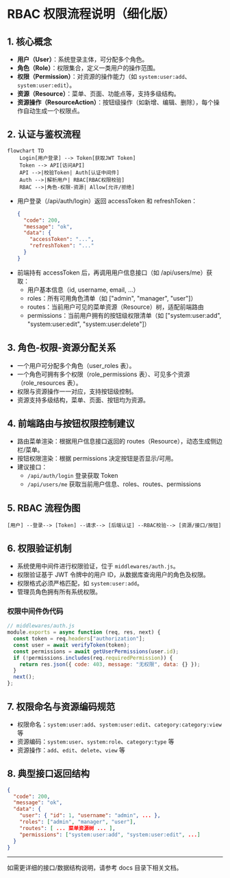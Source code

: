# RBAC 权限流程说明（细化版）

## 1. 核心概念

- **用户（User）**：系统登录主体，可分配多个角色。
- **角色（Role）**：权限集合，定义一类用户的操作范围。
- **权限（Permission）**：对资源的操作能力（如 `system:user:add`、`system:user:edit`）。
- **资源（Resource）**：菜单、页面、功能点等，支持多级结构。
- **资源操作（ResourceAction）**：按钮级操作（如新增、编辑、删除），每个操作自动生成一个权限点。

## 2. 认证与鉴权流程

```mermaid
flowchart TD
    Login[用户登录] --> Token[获取JWT Token]
    Token --> API[访问API]
    API -->|校验Token| Auth[认证中间件]
    Auth -->|解析用户| RBAC[RBAC权限校验]
    RBAC -->|角色-权限-资源| Allow[允许/拒绝]
```

- 用户登录（/api/auth/login）返回 accessToken 和 refreshToken：
  ```json
  {
    "code": 200,
    "message": "ok",
    "data": {
      "accessToken": "...",
      "refreshToken": "..."
    }
  }
  ```
- 前端持有 accessToken 后，再调用用户信息接口（如 /api/users/me）获取：
  - 用户基本信息（id, username, email, ...）
  - roles：所有可用角色清单（如 ["admin", "manager", "user"]）
  - routes：当前用户可见的菜单资源（Resource）树，适配前端路由
  - permissions：当前用户拥有的按钮级权限清单（如 ["system:user:add", "system:user:edit", "system:user:delete"]）

## 3. 角色-权限-资源分配关系

- 一个用户可分配多个角色（user_roles 表）。
- 一个角色可拥有多个权限（role_permissions 表）、可见多个资源（role_resources 表）。
- 权限与资源操作一一对应，支持按钮级控制。
- 资源支持多级结构，菜单、页面、按钮均为资源。

## 4. 前端路由与按钮权限控制建议

- 路由菜单渲染：根据用户信息接口返回的 routes（Resource），动态生成侧边栏/菜单。
- 按钮权限渲染：根据 permissions 决定按钮是否显示/可用。
- 建议接口：
  - `/api/auth/login` 登录获取 Token
  - `/api/users/me` 获取当前用户信息、roles、routes、permissions

## 5. RBAC 流程伪图

```text
[用户] --登录--> [Token] --请求--> [后端认证] --RBAC校验--> [资源/接口/按钮]
```

## 6. 权限验证机制

- 系统使用中间件进行权限验证，位于 `middlewares/auth.js`。
- 权限验证基于 JWT 令牌中的用户 ID，从数据库查询用户的角色及权限。
- 权限格式必须严格匹配，如 `system:user:add`。
- 管理员角色拥有所有系统权限。

### 权限中间件伪代码

```js
// middlewares/auth.js
module.exports = async function (req, res, next) {
  const token = req.headers["authorization"];
  const user = await verifyToken(token);
  const permissions = await getUserPermissions(user.id);
  if (!permissions.includes(req.requiredPermission)) {
    return res.json({ code: 403, message: "无权限", data: {} });
  }
  next();
};
```

## 7. 权限命名与资源编码规范

- 权限命名：`system:user:add`、`system:user:edit`、`category:category:view` 等
- 资源编码：`system:user`、`system:role`、`category:type` 等
- 资源操作：`add`、`edit`、`delete`、`view` 等

## 8. 典型接口返回结构

```json
{
  "code": 200,
  "message": "ok",
  "data": {
    "user": { "id": 1, "username": "admin", ... },
    "roles": ["admin", "manager", "user"],
    "routes": [ ... 菜单资源树 ... ],
    "permissions": ["system:user:add", "system:user:edit", ...]
  }
}
```

---

如需更详细的接口/数据结构说明，请参考 docs 目录下相关文档。

